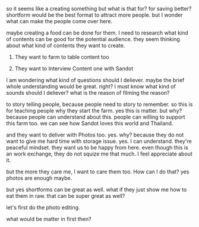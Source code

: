 so it seems like a creating something but what is that for? for saving better?
shortform would be the best format to attract more people.
but I wonder what can make the people come over here.

maybe creating a food can be done for them.
I need to research what kind of contents can be good for the potential audience.
they seem thinking about what kind of contents they want to create.


1. They want to farm to table content too

2. They want to Interview Content one with Sandot

I am wondering what kind of questions should I deliever.
maybe the brief whole understanding would be great. right?
I must know what kind of sounds should I deliever?
what is the reason of filming the reason?

to story telling people, because people need to story to remember.
so this is for teaching people why they start the farm.
yes this is matter. but why?
because people can understand about this.
people can willing to support this farm too.
we can see how Sandot loves this world and Thailand.


and they want to deliver with Photos too.
yes. why? because they do not want to give me hard time with storage issue.
yes. I can understand. they're peaceful mindset. they want us to be happy from here.
even though this is an work exchange, they do not squize me that much.
I feel appreciate about it.

but the more they care me, I want to care them too.
How can I do that?
yes photos are enough maybe.

but yes shortforms can be great as well.
what if they just show me how to eat them in raw.
that can be super great as well?

let's first do the photo editing.


what would be matter in first then?

